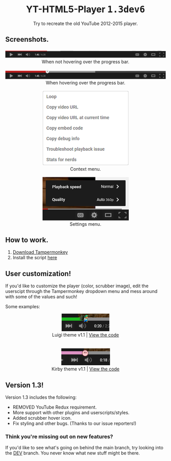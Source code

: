 <h1 align="center">YT-HTML5-Player <kbd>1.3dev6</kbd></h1>
<div font-size="24px" align="center">Try to recreate the old YouTube 2012-2015 player.</div>

## Screenshots.
<div align="center">
  <img src="docs/screenshot1.png">
  <div font-size="8px">When not hovering over the progress bar.</div>

  <br>
  
  <img src="docs/screenshot2.png">
  <div font-size="8px">When hovering over the progress bar.</div>

  <br>

  <img src="docs/screenshot5.png">
  <div font-size="8px">Context menu.</div>

  <br>

  <img src="docs/screenshot6.png">
  <div font-size="8px">Settings menu.</div>
</div>

## How to work.
1. [Download Tampermonkey](https://www.tampermonkey.net/)
2. Install the script [here](https://github.com/ktg5/YT-HTML5-Player/raw/dev/YT-HTML5-Player.user.js)

## User customization!
If you'd like to customize the player (color, scrubber image), edit the userscipt through the Tampermonkey dropdown menu and mess around with some of the values and such!

Some examples:

<div align="center">
  <img src="docs/screenshot3.png">
  <div font-size="8px">Luigi theme v1.1 | <a href="https://github.com/ktg5/YT-HTML5-Player/blob/dev/docs/custom-scripts/luigi-player.js">View the code</a></div>

  <br>
  <br>
  
  <img src="docs/screenshot4.png">
  <div font-size="8px">Kirby theme v1.1 | <a href="https://github.com/ktg5/YT-HTML5-Player/blob/dev/docs/custom-scripts/kirby-player.js">View the code</a></div>
</div>

## Version 1.3!
Version 1.3 includes the following:
 - REMOVED YouTube Redux requirement.
 - More support with other plugins and userscripts/styles.
 - Added scrubber hover icon.
 - Fix styling and other bugs. (Thanks to our issue reporters!)

### Think you're missing out on new features?
If you'd like to see what's going on behind the main branch, try looking into the [DEV](https://github.com/ktg5/YT-HTML5-Player/tree/dev) branch. You never know what new stuff might be there.